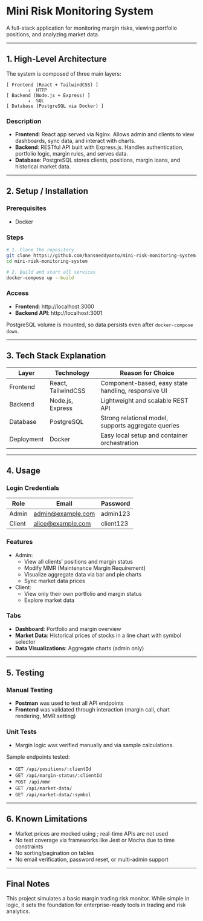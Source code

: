 # Mini Risk Monitoring System

A full-stack application for monitoring margin risks, viewing portfolio positions, and analyzing market data.

---

## 1. High-Level Architecture

The system is composed of three main layers:

```
[ Frontend (React + TailwindCSS) ]
        ↓  HTTP
[ Backend (Node.js + Express) ]
        ↓  SQL
[ Database (PostgreSQL via Docker) ]
```

### Description

- **Frontend**: React app served via Nginx. Allows admin and clients to view dashboards, sync data, and interact with charts.
- **Backend**: RESTful API built with Express.js. Handles authentication, portfolio logic, margin rules, and serves data.
- **Database**: PostgreSQL stores clients, positions, margin loans, and historical market data.

---

## 2. Setup / Installation

### Prerequisites

- Docker

### Steps

```bash
# 1. Clone the repository
git clone https://github.com/hansneddyanto/mini-risk-monitoring-system.git
cd mini-risk-monitoring-system

# 2. Build and start all services
docker-compose up --build
```

### Access

- **Frontend**: http://localhost:3000
- **Backend API**: http://localhost:3001

PostgreSQL volume is mounted, so data persists even after `docker-compose down`.

---

## 3. Tech Stack Explanation

| Layer      | Technology          | Reason for Choice                                  |
|------------|---------------------|-----------------------------------------------------|
| Frontend   | React, TailwindCSS  | Component-based, easy state handling, responsive UI |
| Backend    | Node.js, Express    | Lightweight and scalable REST API                   |
| Database   | PostgreSQL          | Strong relational model, supports aggregate queries |
| Deployment | Docker              | Easy local setup and container orchestration        |

---

## 4. Usage

### Login Credentials

| Role   | Email               | Password   |
|--------|---------------------|------------|
| Admin  | admin@example.com   | admin123   |
| Client | alice@example.com   | client123  |

### Features

- Admin:
  - View all clients’ positions and margin status
  - Modify MMR (Maintenance Margin Requirement)
  - Visualize aggregate data via bar and pie charts
  - Sync market data prices
- Client:
  - View only their own portfolio and margin status
  - Explore market data

### Tabs

- **Dashboard**: Portfolio and margin overview
- **Market Data**: Historical prices of stocks in a line chart with symbol selector
- **Data Visualizations**: Aggregate charts (admin only)

---

## 5. Testing

### Manual Testing

- **Postman** was used to test all API endpoints
- **Frontend** was validated through interaction (margin call, chart rendering, MMR setting)

### Unit Tests

- Margin logic was verified manually and via sample calculations.

Sample endpoints tested:

- `GET /api/positions/:clientId`
- `GET /api/margin-status/:clientId`
- `POST /api/mmr`
- `GET /api/market-data/`
- `GET /api/market-data/:symbol`

---

## 6. Known Limitations

- Market prices are mocked using ; real-time APIs are not used
- No test coverage via frameworks like Jest or Mocha due to time constraints
- No sorting/pagination on tables
- No email verification, password reset, or multi-admin support

---

## Final Notes

This project simulates a basic margin trading risk monitor. While simple in logic, it sets the foundation for enterprise-ready tools in trading and risk analytics.